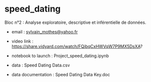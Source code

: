 # speed_dating
Bloc n°2 : Analyse exploratoire, descriptive et inférentielle de données.

* email : sylvain_mothes@yahoo.fr
* video link : https://share.vidyard.com/watch/FQibqCxHWVqW7P9MX5DsXA?

* notebook to launch : Project_speed_dating.ipynb
* data : Speed Dating Data.csv
* data documentation : Speed Dating Data Key.doc


